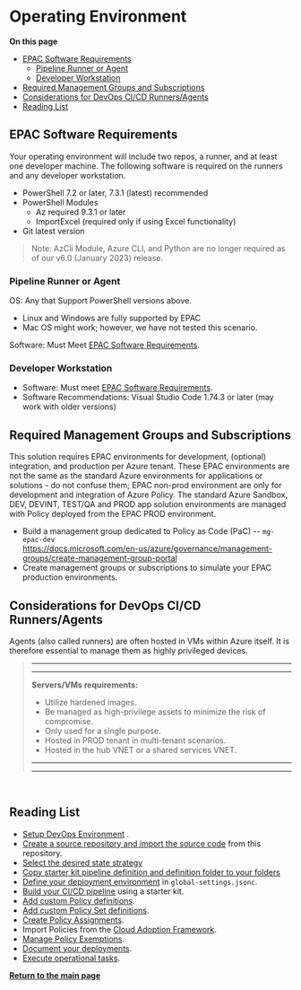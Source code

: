 # Operating Environment

**On this page**

* [EPAC Software Requirements](#epac-software-requirements)
  * [Pipeline Runner or Agent](#pipeline-runner-or-agent)
  * [Developer Workstation](#developer-workstation)
* [Required Management Groups and Subscriptions](#required-management-groups-and-subscriptions)
* [Considerations for DevOps CI/CD Runners/Agents](#considerations-for-devops-cicd-runnersagents)
* [Reading List](#reading-list)

## EPAC Software Requirements

Your operating environment will include two repos, a runner, and at least one developer machine. The following software is required on the runners and any developer workstation.

* PowerShell 7.2 or later, 7.3.1 (latest) recommended
* PowerShell Modules
  * Az required 9.3.1 or later
  * ImportExcel (required only if using Excel functionality)
* Git latest version

> Note: AzCli Module, Azure CLI, and Python are no longer required as of our v6.0 (January 2023) release.

### Pipeline Runner or Agent

OS: Any that Support PowerShell versions above.

* Linux and Windows are fully supported by EPAC
* Mac OS might work; however, we have not tested this scenario.

Software: Must Meet [EPAC Software Requirements](#epac-software-requirements).

### Developer Workstation

* Software: Must meet [EPAC Software Requirements](#epac-software-requirements).
* Software Recommendations: Visual Studio Code 1.74.3 or later (may work with older versions)

## Required Management Groups and Subscriptions

This solution requires EPAC environments for development, (optional) integration, and production per Azure tenant. These EPAC environments are not the same as the standard Azure environments for applications or solutions - do not confuse them; EPAC non-prod environment are only for development and integration of Azure Policy.  The standard Azure Sandbox, DEV, DEVINT, TEST/QA and PROD app solution environments are managed with Policy deployed from the EPAC PROD environment.

* Build a management group dedicated to Policy as Code (PaC) -- `mg-epac-dev` <br/> <https://docs.microsoft.com/en-us/azure/governance/management-groups/create-management-group-portal>
* Create management groups or subscriptions to simulate your EPAC production environments.

## Considerations for DevOps CI/CD Runners/Agents

Agents (also called runners) are often hosted in VMs within Azure itself. It is therefore essential to manage them as highly privileged devices.

> ---
> ---
>
> **Servers/VMs requirements:**
>
> * Utilize hardened images.
> * Be managed as high-privilege assets to minimize the risk of compromise.
> * Only used for a single purpose.
> * Hosted in PROD tenant in multi-tenant scenarios.
> * Hosted in the hub VNET or a shared services VNET.
>
> ---
> ---

<br/>

## Reading List

* [Setup DevOps Environment](operating-environment.md) .
* [Create a source repository and import the source code](clone-github.md) from this repository.
* [Select the desired state strategy](desired-state-strategy.md)
* [Copy starter kit pipeline definition and definition folder to your folders](starter-kits.md)
* [Define your deployment environment](definitions-and-global-settings.md) in `global-settings.jsonc`.
* [Build your CI/CD pipeline](ci-cd-pipeline.md) using a starter kit.
* [Add custom Policy definitions](policy-definitions.md).
* [Add custom Policy Set definitions](policy-set-definitions.md).
* [Create Policy Assignments](policy-assignments.md).
* Import Policies from the [Cloud Adoption Framework](cloud-adoption-framework.md).
* [Manage Policy Exemptions](policy-exemptions.md).
* [Document your deployments](documenting-assignments-and-policy-sets.md).
* [Execute operational tasks](operational-scripts.md).

**[Return to the main page](../README.md)**
